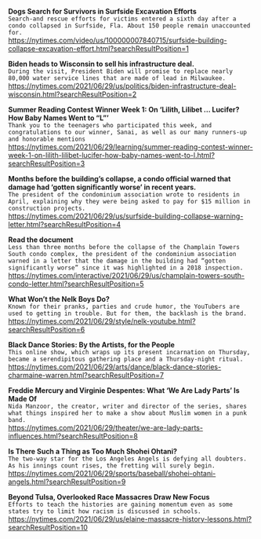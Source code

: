 **Dogs Search for Survivors in Surfside Excavation Efforts**\
`Search-and rescue efforts for victims entered a sixth day after a condo collapsed in Surfside, Fla. About 150 people remain unaccounted for.`\
https://nytimes.com/video/us/100000007840715/surfside-building-collapse-excavation-effort.html?searchResultPosition=1

**Biden heads to Wisconsin to sell his infrastructure deal.**\
`During the visit, President Biden will promise to replace nearly 80,000 water service lines that are made of lead in Milwaukee.`\
https://nytimes.com/2021/06/29/us/politics/biden-infrastructure-deal-wisconsin.html?searchResultPosition=2

**Summer Reading Contest Winner Week 1: On ‘Lilith, Lilibet … Lucifer? How Baby Names Went to “L”’**\
`Thank you to the teenagers who participated this week, and congratulations to our winner, Sanai, as well as our many runners-up and honorable mentions`\
https://nytimes.com/2021/06/29/learning/summer-reading-contest-winner-week-1-on-lilith-lilibet-lucifer-how-baby-names-went-to-l.html?searchResultPosition=3

**Months before the building’s collapse, a condo official warned that damage had ‘gotten significantly worse’ in recent years.**\
`The president of the condominium association wrote to residents in April, explaining why they were being asked to pay for $15 million in construction projects.`\
https://nytimes.com/2021/06/29/us/surfside-building-collapse-warning-letter.html?searchResultPosition=4

**Read the document**\
`Less than three months before the collapse of the Champlain Towers South condo complex, the president of the condominium association warned in a letter that the damage in the building had “gotten significantly worse” since it was highlighted in a 2018 inspection.`\
https://nytimes.com/interactive/2021/06/29/us/champlain-towers-south-condo-letter.html?searchResultPosition=5

**What Won’t the Nelk Boys Do?**\
`Known for their pranks, parties and crude humor, the YouTubers are used to getting in trouble. But for them, the backlash is the brand.`\
https://nytimes.com/2021/06/29/style/nelk-youtube.html?searchResultPosition=6

**Black Dance Stories: By the Artists, for the People**\
`This online show, which wraps up its present incarnation on Thursday, became a serendipitous gathering place and a Thursday-night ritual.`\
https://nytimes.com/2021/06/29/arts/dance/black-dance-stories-charmaine-warren.html?searchResultPosition=7

**Freddie Mercury and Virginie Despentes: What ‘We Are Lady Parts’ Is Made Of**\
`Nida Manzoor, the creator, writer and director of the series, shares what things inspired her to make a show about Muslim women in a punk band.`\
https://nytimes.com/2021/06/29/theater/we-are-lady-parts-influences.html?searchResultPosition=8

**Is There Such a Thing as Too Much Shohei Ohtani?**\
`The two-way star for the Los Angeles Angels is defying all doubters. As his innings count rises, the fretting will surely begin.`\
https://nytimes.com/2021/06/29/sports/baseball/shohei-ohtani-angels.html?searchResultPosition=9

**Beyond Tulsa, Overlooked Race Massacres Draw New Focus**\
`Efforts to teach the histories are gaining momentum even as some states try to limit how racism is discussed in schools.`\
https://nytimes.com/2021/06/29/us/elaine-massacre-history-lessons.html?searchResultPosition=10

